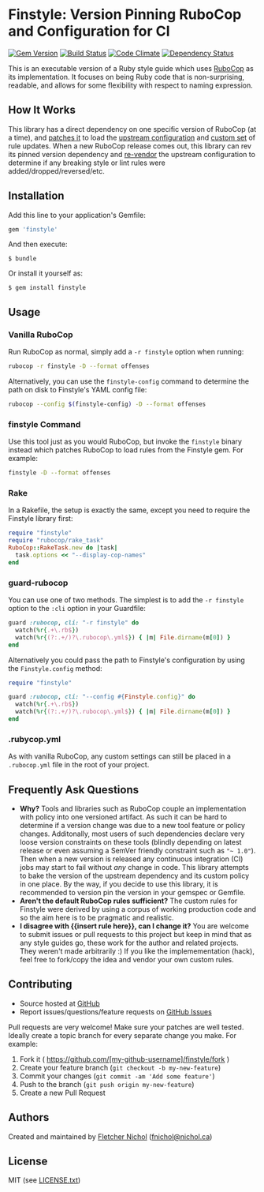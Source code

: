 # Finstyle: Version Pinning RuboCop and Configuration for CI

[![Gem Version](https://badge.fury.io/rb/finstyle.svg)](http://badge.fury.io/rb/finstyle)
[![Build Status](https://travis-ci.org/fnichol/finstyle.svg?branch=master)](https://travis-ci.org/fnichol/finstyle)
[![Code Climate](https://codeclimate.com/github/fnichol/finstyle.png)](https://codeclimate.com/github/fnichol/finstyle)
[![Dependency Status](https://gemnasium.com/fnichol/finstyle.svg)](https://gemnasium.com/fnichol/finstyle)


This is an executable version of a Ruby style guide which uses [RuboCop][rubocop] as its implementation. It focuses on being Ruby code that is non-surprising, readable, and allows for some flexibility with respect to naming expression.

## How It Works

This library has a direct dependency on one specific version of RuboCop (at a time), and [patches it][patch] to load the [upstream configuration][upstream] and [custom set][config] of rule updates. When a new RuboCop release comes out, this library can rev its pinned version dependency and [re-vendor][rakefile] the upstream configuration to determine if any breaking style or lint rules were added/dropped/reversed/etc.

## Installation

Add this line to your application's Gemfile:

```ruby
gem 'finstyle'
```

And then execute:

    $ bundle

Or install it yourself as:

    $ gem install finstyle

## Usage

### Vanilla RuboCop

Run RuboCop as normal, simply add a `-r finstyle` option when running:

```sh
rubocop -r finstyle -D --format offenses
```

Alternatively, you can use the `finstyle-config` command to determine the path on disk to Finstyle's YAML config file:

```sh
rubocop --config $(finstyle-config) -D --format offenses
```

### finstyle Command

Use this tool just as you would RuboCop, but invoke the `finstyle` binary
instead which patches RuboCop to load rules from the Finstyle gem. For example:

```sh
finstyle -D --format offenses
```

### Rake

In a Rakefile, the setup is exactly the same, except you need to require the
Finstyle library first:

```ruby
require "finstyle"
require "rubocop/rake_task"
RuboCop::RakeTask.new do |task|
  task.options << "--display-cop-names"
end
```

### guard-rubocop

You can use one of two methods. The simplest is to add the `-r finstyle` option to the `:cli` option in your Guardfile:

```ruby
guard :rubocop, cli: "-r finstyle" do
  watch(%r{.+\.rb$})
  watch(%r{(?:.+/)?\.rubocop\.yml$}) { |m| File.dirname(m[0]) }
end
```

Alternatively you could pass the path to Finstyle's configuration by using the `Finstyle.config` method:

```ruby
require "finstyle"

guard :rubocop, cli: "--config #{Finstyle.config}" do
  watch(%r{.+\.rb$})
  watch(%r{(?:.+/)?\.rubocop\.yml$}) { |m| File.dirname(m[0]) }
end
```

### .rubycop.yml

As with vanilla RuboCop, any custom settings can still be placed in a `.rubocop.yml` file in the root of your project.

## Frequently Ask Questions

* **Why?**
  Tools and libraries such as RuboCop couple an implementation with policy into one versioned artifact. As such it can be hard to determine if a version change was due to a new tool feature or policy changes. Additonally, most users of such dependencies declare very loose version constraints on these tools (blindly depending on latest release or even assuming a SemVer friendly constraint such as `"~ 1.0"`). Then when a new version is released any continuous integration (CI) jobs may start to fail without *any* change in code. This library attempts to bake the version of the upstream dependency and its custom policy in one place. By the way, if you decide to use this library, it is recommended to version pin the version in your gemspec or Gemfile.
* **Aren't the default RuboCop rules sufficient?**
  The custom rules for Finstyle were derived by using a corpus of working production code and so the aim here is to be pragmatic and realistic.
* **I disagree with {{insert rule here}}, can I change it?**
  You are welcome to submit issues or pull requests to this project but keep in mind that as any style guides go, these work for the author and related projects. They weren't made arbitrarily :) If you like the implemementation (hack), feel free to fork/copy the idea and vendor your own custom rules.

## Contributing

* Source hosted at [GitHub][repo]
* Report issues/questions/feature requests on [GitHub Issues][issues]

Pull requests are very welcome! Make sure your patches are well tested.
Ideally create a topic branch for every separate change you make. For
example:


1. Fork it ( https://github.com/[my-github-username]/finstyle/fork )
2. Create your feature branch (`git checkout -b my-new-feature`)
3. Commit your changes (`git commit -am 'Add some feature'`)
4. Push to the branch (`git push origin my-new-feature`)
5. Create a new Pull Request

## Authors

Created and maintained by [Fletcher Nichol][fnichol] (<fnichol@nichol.ca>)

## License

MIT (see [LICENSE.txt][license])

[license]:      https://github.com/fnichol/finstyle/blob/master/LICENSE.txt
[fnichol]:      https://github.com/fnichol
[repo]:         https://github.com/fnichol/finstyle
[issues]:       https://github.com/fnichol/finstyle/issues
[contributors]: https://github.com/fnichol/finstyle/contributors

[config]:   https://github.com/fnichol/finstyle/blob/master/config/finstyle.yml
[rubocop]:  https://github.com/bbatsov/rubocop
[patch]:    https://github.com/fnichol/finstyle/blob/master/lib/finstyle.rb
[rakefile]: https://github.com/fnichol/finstyle/blob/master/Rakefile
[upstream]: https://github.com/fnichol/finstyle/blob/master/config/default.yml
